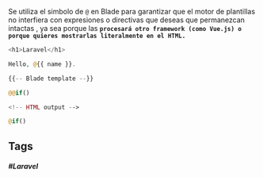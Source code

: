 Se utiliza el simbolo de `@` en Blade para garantizar que el motor de plantillas no interfiera con expresiones o directivas que deseas que permanezcan intactas , ya sea porque las **`procesará otro framework (como Vue.js) o porque quieres mostrarlas literalmente en el HTML.`**

```php
<h1>Laravel</h1>

Hello, @{{ name }}.

{{-- Blade template --}}

@@if()

<!-- HTML output -->

@if()
```

## Tags

##### #Laravel